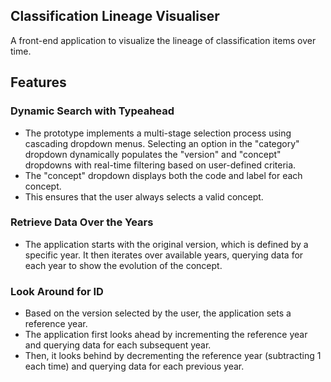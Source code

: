 ## Classification Lineage Visualiser
A front-end application to visualize the lineage of classification items over time.

## Features
### Dynamic Search with Typeahead
- The prototype implements a multi-stage selection process using cascading dropdown menus. Selecting an option in the "category" dropdown dynamically populates the "version" and "concept" dropdowns with real-time filtering based on user-defined criteria.
- The "concept" dropdown displays both the code and label for each concept.
- This ensures that the user always selects a valid concept.
### Retrieve Data Over the Years
- The application starts with the original version, which is defined by a specific year. It then iterates over available years, querying data for each year to show the evolution of the concept.
### Look Around for ID
- Based on the version selected by the user, the application sets a reference year.
- The application first looks ahead by incrementing the reference year and querying data for each subsequent year.
- Then, it looks behind by decrementing the reference year (subtracting 1 each time) and querying data for each previous year.
